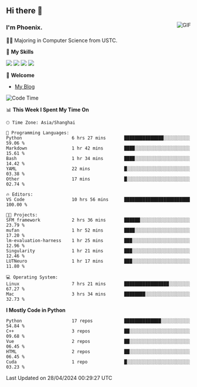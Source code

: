 ## Hi there 👋
<img align="right" alt="GIF" src="https://raw.githubusercontent.com/JoeyBling/JoeyBling/master/pic/pusheencode.gif" />

### I'm Phoenix.

👨‍🎓 Majoring in Computer Science from USTC.

🌟 **My Skills**

![](https://img.shields.io/badge/-Python-3e74a2?style=flat-square&logo=Python&logoColor=fff)
![](https://img.shields.io/badge/-C++-9f62a5?style=flat&logo=cplusplus&logoColor=white)
![](https://img.shields.io/badge/-Linux-185886?style=flat-square&logo=Linux&logoColor=fff)
![](https://img.shields.io/badge/-Rust-ff4136?style=flat-square&logo=Rust&logoColor=fff)

💬 **Welcome**

- [My Blog](https://ysy-phoenix.github.io/)

<!--START_SECTION:waka-->
![Code Time](http://img.shields.io/badge/Code%20Time-715%20hrs%205%20mins-blue)

📊 **This Week I Spent My Time On** 

```text
🕑︎ Time Zone: Asia/Shanghai

💬 Programming Languages: 
Python                   6 hrs 27 mins       ███████████████░░░░░░░░░░   59.06 % 
Markdown                 1 hr 42 mins        ████░░░░░░░░░░░░░░░░░░░░░   15.61 % 
Bash                     1 hr 34 mins        ████░░░░░░░░░░░░░░░░░░░░░   14.42 % 
YAML                     22 mins             █░░░░░░░░░░░░░░░░░░░░░░░░   03.38 % 
Other                    17 mins             █░░░░░░░░░░░░░░░░░░░░░░░░   02.74 % 

🔥 Editors: 
VS Code                  10 hrs 56 mins      █████████████████████████   100.00 % 

🐱‍💻 Projects: 
SFM_framework            2 hrs 36 mins       ██████░░░░░░░░░░░░░░░░░░░   23.79 % 
mufan                    1 hr 52 mins        ████░░░░░░░░░░░░░░░░░░░░░   17.20 % 
lm-evaluation-harness    1 hr 25 mins        ███░░░░░░░░░░░░░░░░░░░░░░   12.96 % 
Singularity              1 hr 21 mins        ███░░░░░░░░░░░░░░░░░░░░░░   12.46 % 
LUTNeuro                 1 hr 17 mins        ███░░░░░░░░░░░░░░░░░░░░░░   11.80 % 

💻 Operating System: 
Linux                    7 hrs 21 mins       █████████████████░░░░░░░░   67.27 % 
Mac                      3 hrs 34 mins       ████████░░░░░░░░░░░░░░░░░   32.73 % 
```

**I Mostly Code in Python** 

```text
Python                   17 repos            ██████████████░░░░░░░░░░░   54.84 % 
C++                      3 repos             ██░░░░░░░░░░░░░░░░░░░░░░░   09.68 % 
Vue                      2 repos             ██░░░░░░░░░░░░░░░░░░░░░░░   06.45 % 
HTML                     2 repos             ██░░░░░░░░░░░░░░░░░░░░░░░   06.45 % 
Cuda                     1 repo              █░░░░░░░░░░░░░░░░░░░░░░░░   03.23 % 
```




 Last Updated on 28/04/2024 00:29:27 UTC
<!--END_SECTION:waka-->

<!--
**ysy-phoenix/ysy-phoenix** is a ✨ _special_ ✨ repository because its `README.md` (this file) appears on your GitHub profile.

Here are some ideas to get you started:

- 🔭 I’m currently working on ...
- 🌱 I’m currently learning ...
- 👯 I’m looking to collaborate on ...
- 🤔 I’m looking for help with ...
- 💬 Ask me about ...
- 📫 How to reach me: ...
- 😄 Pronouns: ...
- ⚡ Fun fact: ...
-->
